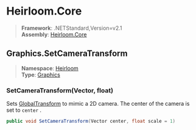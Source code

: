 # Heirloom.Core

> **Framework**: .NETStandard,Version=v2.1  
> **Assembly**: [Heirloom.Core][0]  

## Graphics.SetCameraTransform

> **Namespace**: [Heirloom][0]  
> **Type**: [Graphics][1]  

### SetCameraTransform(Vector, float)

Sets [GlobalTransform][2] to mimic a 2D camera. The center of the camera is set to `center` .

```cs
public void SetCameraTransform(Vector center, float scale = 1)
```

[0]: ../../../Heirloom.Core.md
[1]: ../Graphics.md
[2]: GlobalTransform.md
